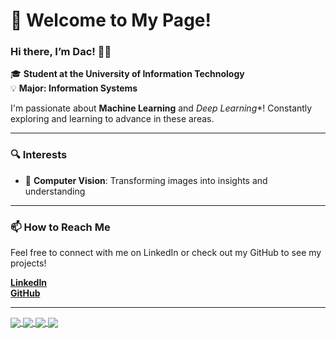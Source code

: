 # 👋 Welcome to My Page!

### Hi there, I’m Dac! 👨‍💻  
🎓 **Student at the University of Information Technology**  
💡 **Major: Information Systems**

I'm passionate about **Machine Learning** and *Deep Learning**! Constantly exploring and learning to advance in these areas.

---

### 🔍 Interests
- 📸 **Computer Vision**: Transforming images into insights and understanding

---

### 📫 How to Reach Me  
Feel free to connect with me on LinkedIn or check out my GitHub to see my projects!

[**LinkedIn**](https://www.linkedin.com/in/lebadac-uitk16/)  
[**GitHub**](https://github.com/lebadac/)

---
<a href="https://github.com/lebadac/Diabetes_App">
  <img align="center" src="https://github-readme-stats.vercel.app/api/pin/?username=lebadac&repo=Diabetes_App&theme=blueberry" />
</a>
<a href="https://github.com/lebadac/CustomerBot">
  <img align="center" src="https://github-readme-stats.vercel.app/api/pin/?username=lebadac&repo=CustomerBot&theme=blueberry" />
</a>
<a href="https://github.com/lebadac/ABSA_Mobilephone">
  <img align="center" src="https://github-readme-stats.vercel.app/api/pin/?username=lebadac&repo=ABSA_Mobilephone&theme=blueberry" />
</a>
<a href="https://github.com/lebadac/Dataset-for-Web-Defacement-Detection">
  <img align="center" src="https://github-readme-stats.vercel.app/api/pin/?username=lebadac&repo=Dataset-for-Web-Defacement-Detection&theme=blueberry" />
</a>


